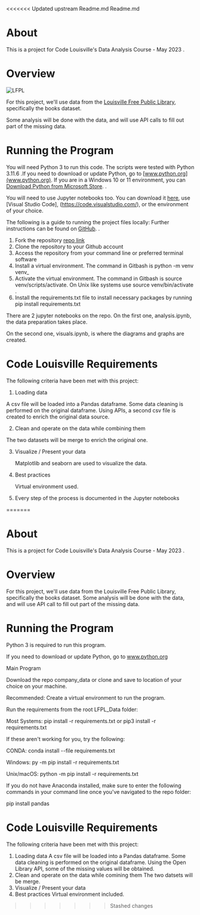 <<<<<<< Updated upstream
Readme.md
Readme.md

# About

This is a project for Code Louisville's Data Analysis Course - May 2023 .


# Overview

  ![LFPL](https://www.arcgis.com/sharing/rest/content/items/372216992aea4b2cb5b02837d7a48eaf/info/thumbnail/thumbnail1659543230768.png?w=800)

For this project, we'll use data from the [Louisville Free Public Library](https://data.louisvilleky.gov/datasets/louisville-metro-ky-library-collection-inventory/about), specifically the books dataset. 

Some analysis will be done with the data, and will use API calls to fill out part of the missing data.

  

# Running the Program

You will need Python 3 to run this code. The scripts were tested with Python 3.11.6 .If you need to download or update Python, go to [www.python.org](www.python.org). If you are in a Windows 10 or 11 environment, you can  [Download Python from Microsoft Store](https://apps.microsoft.com/detail/python-3-11/9NRWMJP3717K?hl=en-US).
.

You will need to use Jupyter notebooks too. You can download it [here](https://jupyter.org/install),  use [Visual Studio Code], (https://code.visualstudio.com/), or the environment of your choice.

The following is a guide to running the project files locally:
 Further instructions can be found on [GitHub](https://docs.github.com/en/repositories/creating-and-managing-repositories/cloning-a-repository).
 .
1.  Fork the repository  [repo link](https://github.com/lcabrp/LFPL_Data) 
2.  Clone the repository to your Github account
3.  Access the repository from your command line or preferred terminal software
4.  Install a virtual environment. The command in Gitbash is  python -m venv venv_
5.  Activate the virtual environment. The command in Gitbash is  source venv/scripts/activate. On Unix like systems use source venv/bin/activate .
6.  Install the  requirements.txt file to install necessary packages by running  pip install requirements.txt

There are 2 jupyter notebooks on the repo. On the first one, analysis.ipynb, the data preparation takes place.

On the second one, visuals.ipynb, is where the diagrams and graphs are created.

# Code Louisville Requirements

The following criteria have been met with this project:

1. Loading data

  A csv file will be loaded into a Pandas dataframe. Some data cleaning is performed on the original dataframe. Using  APIs, a second csv file is created to enrich the original data source.

2. Clean and operate on the data while combining them

  The two datasets will be merge to enrich the original one.

3. Visualize / Present your data

   Matplotlib and seaborn are used to visualize the data.

5. Best practices

   Virtual environment used.

7. Every step of the process is documented in the Jupyter notebooks

=======
# About
This is a project for Code Louisville's Data Analysis Course - May 2023 .

# Overview

For this project, we'll use data from the Louisville Free Public Library, specifically the books dataset.
 Some analysis will be done with the data, and will use API call to fill out part of the missing data.

# Running the Program

Python 3 is required to run this program. 

If you need to download or update Python, go to www.python.org

Main Program

Download the repo company_data or clone and save to location of your choice on your machine.

Recommended: Create a virtual environment to run the program.

Run the requirements from the root LFPL_Data folder:

Most Systems: pip install -r requirements.txt or pip3 install -r requirements.txt

If these aren't working for you, try the following:

CONDA: conda install --file requirements.txt

Windows: py -m pip install -r requirements.txt

Unix/macOS: python -m pip install -r requirements.txt

If you do not have Anaconda installed, make sure to enter the following commands in your command line once you've navigated to the repo folder:

pip install pandas

# Code Louisville Requirements
The following criteria have been met with this project:

1. Loading data
   A csv file will be loaded into a Pandas dataframe. Some data cleaning is performed on the original dataframe. Using the 
   Open Library API, some of the missing values will be obtained.
2. Clean and operate on the data while comining them
    The two datsets will be merge.
3. Visualize / Present your data
4. Best practices
    Virtual environment included.
>>>>>>> Stashed changes
